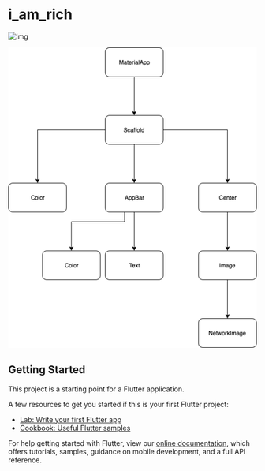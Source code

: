 # i_am_rich

![img](https://user-images.githubusercontent.com/36263575/66265433-46694100-e80e-11e9-9e9e-8d5f159b7c14.png)

![img](https://github.com/stewartyoung/i_am_rich/blob/master/i_am_rich.png?raw=true)


## Getting Started

This project is a starting point for a Flutter application.

A few resources to get you started if this is your first Flutter project:

- [Lab: Write your first Flutter app](https://flutter.dev/docs/get-started/codelab)
- [Cookbook: Useful Flutter samples](https://flutter.dev/docs/cookbook)

For help getting started with Flutter, view our
[online documentation](https://flutter.dev/docs), which offers tutorials,
samples, guidance on mobile development, and a full API reference.
